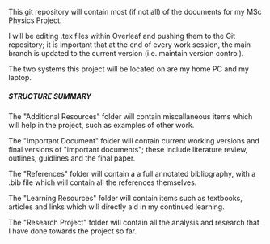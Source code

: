 This git repository will contain most (if not all) of the documents for my MSc Physics Project. 

I will be editing .tex files within Overleaf and pushing them to the Git repository; it is important that at the end of every work session, the main branch is updated to the current version (i.e. maintain version control).

The two systems this project will be located on are my home PC and my laptop.

##### STRUCTURE SUMMARY 

The "Additional Resources" folder will contain miscallaneous items which will help in the project, such as examples of other work.

The "Important Document" folder will contain current working versions and final versions of "important documents"; these include literature review, outlines, guidlines and the final paper. 

The "References" folder will contain a a full annotated bibliography, with a .bib file which will contain all the references themselves.

The "Learning Resources" folder will contain items such as textbooks, articles and links which will directly aid in my continued learning. 

The "Research Project" folder will contain all the analysis and research that I have done towards the project so far. 